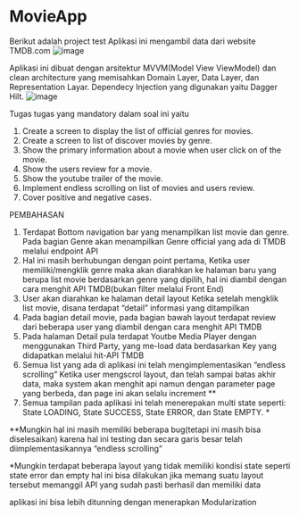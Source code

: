 # MovieApp

Berikut adalah project test
Aplikasi ini mengambil data dari website TMDB.com
![image](https://user-images.githubusercontent.com/20677616/225365712-d02566f8-8e5e-4137-a231-4ffa61c736c1.png)

 
Aplikasi ini dibuat dengan arsitektur MVVM(Model View ViewModel) dan clean architecture yang memisahkan Domain Layer, Data Layer, dan Representation Layar. Dependecy Injection yang digunakan yaitu Dagger Hilt.
![image](https://user-images.githubusercontent.com/20677616/225365640-8a6db562-4cd7-45e0-ab8f-1cd708f42dd2.png)

 
Tugas tugas yang mandatory dalam soal ini yaitu
1. Create a screen to display the list of official genres for movies. 
2. Create a screen to list of discover movies by genre.
 3. Show the primary information about a movie when user click on of the movie.
 4. Show the users review for a movie. 
5. Show the youtube trailer of the movie. 
6. Implement endless scrolling on list of movies and users review. 
7. Cover positive and negative cases.

PEMBAHASAN
1.	Terdapat Bottom navigation bar yang menampilkan list movie dan genre. Pada bagian Genre akan menampilkan Genre official yang ada di TMDB melalui endpoint API
2.	Hal ini masih berhubungan dengan point pertama, Ketika user memiliki/mengklik genre maka akan diarahkan ke halaman baru yang berupa list movie berdasarkan genre yang dipilih, hal ini diambil dengan cara menghit API TMDB(bukan filter melalui Front End)
3.	User akan diarahkan ke halaman detail layout Ketika setelah mengklik list movie, disana terdapat “detail” informasi yang ditampilkan 
4.	Pada bagian detail movie, pada bagian bawah layout terdapat review dari beberapa user yang diambil dengan cara menghit API TMDB
5.	Pada halaman Detail pula terdapat Youtbe Media Player dengan menggunakan Third Party, yang me-load data berdasarkan Key yang didapatkan melalui hit-API TMDB
6.	Semua list yang ada di aplikasi ini telah mengimplementasikan “endless scrolling” Ketika user mengscrol layout, dan telah sampai batas akhir data, maka system akan menghit api namun dengan parameter page yang berbeda, dan page ini akan selalu increment **
7.	Semua tampilan pada aplikasi ini telah menerepakan multi state seperti: State LOADING, State SUCCESS, State ERROR, dan State EMPTY. *

**Mungkin hal ini masih memiliki beberapa bug(tetapi ini masih bisa diselesaikan) karena hal ini testing dan secara garis besar telah diimplementasikannya “endless scrolling”

*Mungkin terdapat beberapa layout yang tidak memiliki kondisi state seperti state error dan empty hal ini bisa dilakukan jika memang suatu layout tersebut memanggil API yang sudah pasti berhasil dan memiliki data


aplikasi ini bisa lebih ditunning dengan menerapkan Modularization
